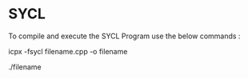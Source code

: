 # SYCL
To compile and execute the SYCL Program use the below commands :

icpx -fsycl filename.cpp -o filename

./filename
